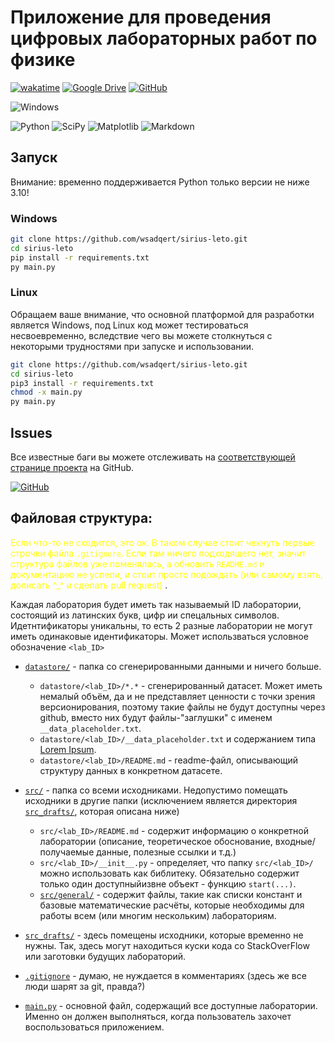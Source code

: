 # Приложение для проведения цифровых лабораторных работ по физике

[![wakatime](https://wakatime.com/badge/user/ede740b4-c066-46b1-94e3-8631a44edbbc/project/018b0187-680c-48ce-b3d4-16bcf0fbf84e.svg)](https://wakatime.com/badge/user/ede740b4-c066-46b1-94e3-8631a44edbbc/project/018b0187-680c-48ce-b3d4-16bcf0fbf84e)
[![Google Drive](https://img.shields.io/badge/Google%20Drive-4285F4?style=for-the-badge&logo=googledrive&logoColor=white)](https://drive.google.com/drive/folders/1-Oqx2IdPqcgg-u9oRI-xCeQbWxEPKi7N?usp=drive_link)
[![GitHub](https://img.shields.io/badge/github-%23121011.svg?style=for-the-badge&logo=github&logoColor=white)](https://github.com/wsadqert/sirius-leto)

![Windows](https://img.shields.io/badge/Windows-0078D6?style=for-the-badge&logo=windows&logoColor=white)

![Python](https://img.shields.io/badge/python-3670A0?style=for-the-badge&logo=python&logoColor=ffdd54)
![SciPy](https://img.shields.io/badge/SciPy-%230C55A5.svg?style=for-the-badge&logo=scipy&logoColor=%white)
![Matplotlib](https://img.shields.io/badge/Matplotlib-%23ffffff.svg?style=for-the-badge&logo=Matplotlib&logoColor=black)
![Markdown](https://img.shields.io/badge/markdown-%23000000.svg?style=for-the-badge&logo=markdown&logoColor=white)

## Запуск

Внимание: временно поддерживается Python только версии не ниже 3.10!

### Windows

```bash
git clone https://github.com/wsadqert/sirius-leto.git
cd sirius-leto
pip install -r requirements.txt
py main.py
```

### Linux
Обращаем ваше внимание, что основной платформой для разработки является Windows, под Linux код может тестироваться несвоевременно, вследствие чего вы можете столкнуться с некоторыми трудностями при запуске и использовании. 

```bash
git clone https://github.com/wsadqert/sirius-leto.git
cd sirius-leto
pip3 install -r requirements.txt
chmod -x main.py
py main.py
```

## Issues

Все известные баги вы можете отслеживать на [соответствующей странице проекта](https://github.com/wsadqert/sirius-leto/issues) на GitHub.

[![GitHub](https://img.shields.io/badge/Issues-100000?style=for-the-badge&logo=GitHub&logoColor=white&labelColor=black&color=black)](https://github.com/wsadqert/sirius-leto/issues)

## Файловая структура:

<span style="color:yellow">Если что-то не сходится, это ок. В таком случае стоит чекнуть первые строчки файла `.gitignore`. Если там ничего подходящего нет, значит структура файлов уже поменялась, а обновить `README.md` и документацию не успели, и стоит просто подождать (или самому взять, дописать ^_^ и сделать pull request) </span>.

Каждая лаборатория будет иметь так называемый ID лаборатории, состоящий из латинских букв, цифр ии спецальных символов. Идетнтификаторы уникальны, то есть 2 разные лаборатории не могут иметь одинаковые идентификаторы. Может использваться условное обозначение `<lab_ID>`

- [`datastore/`](datastore) - папка со сгенерированными данными и ничего больше.
    - `datastore/<lab_ID>/*.*` - сгенерированный датасет. Может иметь немалый объём, да и не представляет ценности с точки зрения версионирования, поэтому такие файлы не будут доступны через github, вместо них будут файлы-"заглушки" с именем `__data_placeholder.txt`.
    - `datastore/<lab_ID>/__data_placeholder.txt` и содержанием типа [Lorem Ipsum](https://www.lipsum.com/).
    - `datastore/<lab_ID>/README.md` - readme-файл, описывающий структуру данных в конкретном датасете.


- [`src/`](src) - папка со всеми исходниками. Недопустимо помещать исходники в другие папки (исключением является директория [`src_drafts/`](src_drafts), которая описана ниже)
    - `src/<lab_ID>/README.md` - содержит информацию о конкретной лаборатории (описание, теоретическое обоснование, входные/получаемые данные, полезные ссылки и т.д.)
    - `src/<lab_ID>/__init__.py` - определяет, что папку `src/<lab_ID>/` можно использовать как библитеку. Обязательно содержит только один доступныйизвне объект -  функцию `start(...)`.
  - [`src/general/`](src/general) - содержит файлы, такие как списки констант и базовые математические расчёты, которые необходимы для работы всем (или многим нескольким) лабораториям.


- [`src_drafts/`](src_drafts) - здесь помещены исходники, которые временно не нужны. Так, здесь могут находиться куски кода со StackOverFlow или заготовки будущих лабораторий.


- [`.gitignore`](.gitignore) - думаю, не нуждается в комментариях (здесь же все люди шарят за git, правда?)
- [`main.py`](main.py) - основной файл, содержащий все доступные лаборатории. Именно он должен выполняться, когда пользователь захочет воспользоваться приложением.
